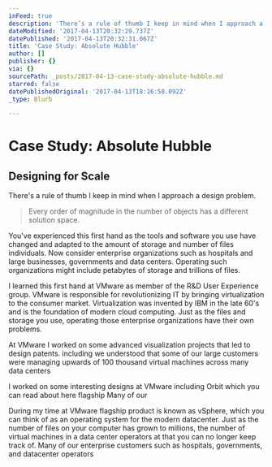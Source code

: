 ```yaml
---
inFeed: true
description: 'There’s a rule of thumb I keep in mind when I approach a design problem. '
dateModified: '2017-04-13T20:32:29.737Z'
datePublished: '2017-04-13T20:32:31.067Z'
title: 'Case Study: Absolute Hubble'
author: []
publisher: {}
via: {}
sourcePath: _posts/2017-04-13-case-study-absolute-hubble.md
starred: false
datePublishedOriginal: '2017-04-13T18:16:58.092Z'
_type: Blurb

---
```

# Case Study: Absolute Hubble

## Designing for Scale

There's a rule of thumb I keep in mind when I approach a design problem. 
> 
> Every order of magnitude in the number of objects has a different solution space. 

You've experienced this first hand as the tools and software you use have changed and adapted to the amount of storage and number of files individuals. Now consider enterprise organizations such as hospitals and large businesses, governments and data centers. Operating such organizations might include petabytes of storage and trillions of files. 

I learned this first hand at VMware as member of the R&D User Experience group. VMware is responsible for revolutionizing IT by bringing virtualization to the consumer market. Virtualization was invented by IBM in the late 60's and is the foundation of modern cloud computing. Just as the files and storage you use, operating those enterprise organizations have their own problems. 

At VMware I worked on some advanced visualization projects that led to design patents. including we understood that some of our large customers were managing upwards of 100 thousand virtual machines across many data centers 

I worked on some interesting designs at VMware including Orbit which you can read about here flagship Many of our 

During my time at VMware flagship product is known as vSphere, which you can think of as an operating system for the modern datacenter. Just as the number of files on your computer has grown to millions, the number of virtual machines in a data center operators at that you can no longer keep track of. Many of our enterprise customers such as hospitals, governments, and datacenter operators